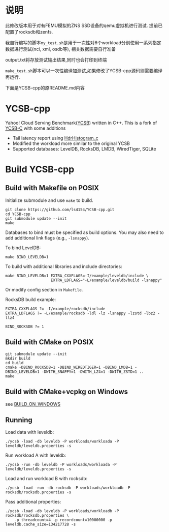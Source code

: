 # 说明

此修改版本用于对有FEMU模拟的ZNS SSD设备的qemu虚拟机进行测试. 提前已配置了rocksdb和zenfs.

我自行编写的脚本`my_test.sh`是用于一次性对6个workload分别使用一系列指定数据进行测试(nci, xml, osdb等), 相关数据需要自行准备

output.txt将存放测试输出结果,同时也会打印到终端

`make_test.sh`脚本可以一次性编译加测试,如果修改了YCSB-cpp源码则需要编译再运行.

下面是YCSB-cpp的原README.md内容

# YCSB-cpp

Yahoo! Cloud Serving Benchmark([YCSB](https://github.com/brianfrankcooper/YCSB/wiki)) written in C++.
This is a fork of [YCSB-C](https://github.com/basicthinker/YCSB-C) with some additions

 * Tail latency report using [HdrHistogram_c](https://github.com/HdrHistogram/HdrHistogram_c)
 * Modified the workload more similar to the original YCSB
 * Supported databases: LevelDB, RocksDB, LMDB, WiredTiger, SQLite

# Build YCSB-cpp

## Build with Makefile on POSIX

Initialize submodule and use `make` to build.

```
git clone https://github.com/ls4154/YCSB-cpp.git
cd YCSB-cpp
git submodule update --init
make
```

Databases to bind must be specified as build options. You may also need to add additional link flags (e.g., `-lsnappy`).

To bind LevelDB:
```
make BIND_LEVELDB=1
```

To build with additional libraries and include directories:
```
make BIND_LEVELDB=1 EXTRA_CXXFLAGS=-I/example/leveldb/include \
                    EXTRA_LDFLAGS="-L/example/leveldb/build -lsnappy"
```

Or modify config section in `Makefile`.

RocksDB build example:
```
EXTRA_CXXFLAGS ?= -I/example/rocksdb/include
EXTRA_LDFLAGS ?= -L/example/rocksdb -ldl -lz -lsnappy -lzstd -lbz2 -llz4

BIND_ROCKSDB ?= 1
```

## Build with CMake on POSIX

```shell
git submodule update --init
mkdir build
cd build
cmake -DBIND_ROCKSDB=1 -DBIND_WIREDTIGER=1 -DBIND_LMDB=1 -DBIND_LEVELDB=1 -DWITH_SNAPPY=1 -DWITH_LZ4=1 -DWITH_ZSTD=1 ..
make
```

## Build with CMake+vcpkg on Windows

see [BUILD_ON_WINDOWS](BUILD_ON_WINDOWS.md)

## Running

Load data with leveldb:
```
./ycsb -load -db leveldb -P workloads/workloada -P leveldb/leveldb.properties -s
```

Run workload A with leveldb:
```
./ycsb -run -db leveldb -P workloads/workloada -P leveldb/leveldb.properties -s
```

Load and run workload B with rocksdb:
```
./ycsb -load -run -db rocksdb -P workloads/workloadb -P rocksdb/rocksdb.properties -s
```

Pass additional properties:
```
./ycsb -load -db leveldb -P workloads/workloadb -P rocksdb/rocksdb.properties \
    -p threadcount=4 -p recordcount=10000000 -p leveldb.cache_size=134217728 -s
```
